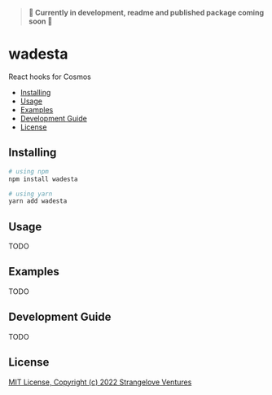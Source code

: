 > **🚧 Currently in development, readme and published package coming soon 🚧**

# wadesta

React hooks for Cosmos

- [Installing](#installing)
- [Usage](#usage)
- [Examples](#examples)
- [Development Guide](#development-guide)
- [License](#license)

## Installing

```sh
# using npm
npm install wadesta

# using yarn
yarn add wadesta
```

## Usage

TODO

## Examples

TODO

## Development Guide

TODO

## License

[MIT License, Copyright (c) 2022 Strangelove Ventures](./LICENSE)
